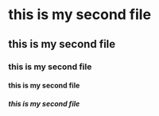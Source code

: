 # this is my second file

## this is my second file

### this is my second file

#### this is my second file

##### this is my second file

